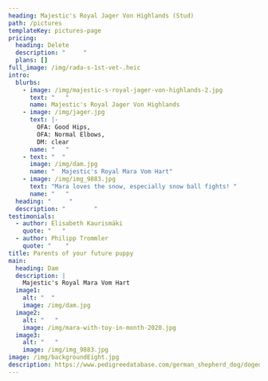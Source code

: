 ```yaml
---
heading: Majestic's Royal Jager Von Highlands (Stud)
path: /pictures
templateKey: pictures-page
pricing:
  heading: Delete
  description: "     "
  plans: []
full_image: /img/rada-s-1st-vet-.heic
intro:
  blurbs:
    - image: /img/majestic-s-royal-jager-von-highlands-2.jpg
      text: "   "
      name: Majestic's Royal Jager Von Highlands
    - image: /img/jager.jpg
      text: |-
        OFA: Good Hips, 
        OFA: Normal Elbows,
        DM: clear   
      name: "   "
    - text: "  "
      image: /img/dam.jpg
      name: "  Majestic's Royal Mara Vom Hart"
    - image: /img/img_9883.jpg
      text: "Mara loves the snow, especially snow ball fights! "
      name: "   "
  heading: "     "
  description: "        "
testimonials:
  - author: Elisabeth Kaurismäki
    quote: "   "
  - author: Philipp Trommler
    quote: "    "
title: Parents of your future puppy
main:
  heading: Dam
  description: |
    Majestic's Royal Mara Vom Hart
  image1:
    alt: "  "
    image: /img/dam.jpg
  image2:
    alt: "   "
    image: /img/mara-with-toy-in-month-2020.jpg
  image3:
    alt: "   "
    image: /img/img_9883.jpg
image: /img/backgroundEight.jpg
description: https://www.pedigreedatabase.com/german_shepherd_dog/dogedit.html?p_dogid=2888487
---
```

